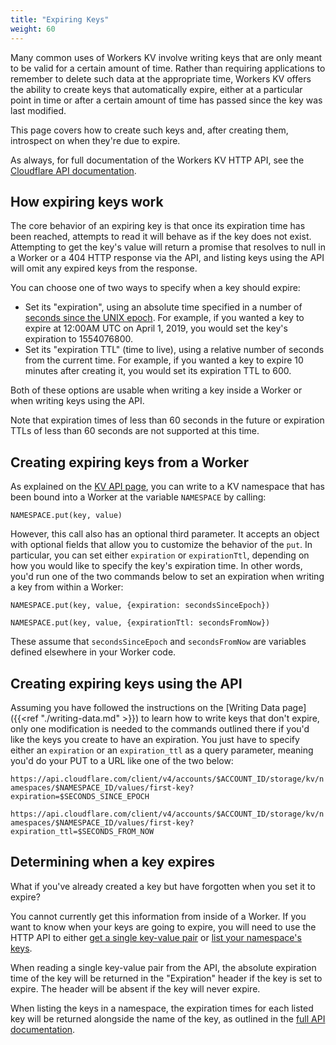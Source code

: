 ```yaml
---
title: "Expiring Keys"
weight: 60
---
```


Many common uses of Workers KV involve writing keys that are only meant to be
valid for a certain amount of time. Rather than requiring applications to
remember to delete such data at the appropriate time, Workers KV offers the
ability to create keys that automatically expire, either at a particular point
in time or after a certain amount of time has passed since the key was last
modified.

This page covers how to create such keys and, after creating them, introspect on
when they're due to expire.

As always, for full documentation of the Workers KV HTTP API, see the
[Cloudflare API documentation](https://api.cloudflare.com/#workers-kv-namespace-properties).

## How expiring keys work

The core behavior of an expiring key is that once its expiration time has been
reached, attempts to read it will behave as if the key does not exist.
Attempting to get the key's value will return a promise that resolves to null in
a Worker or a 404 HTTP response via the API, and listing keys using the API will
omit any expired keys from the response.

You can choose one of two ways to specify when a key should expire:

- Set its "expiration", using an absolute time specified in a number of [seconds
   since the UNIX epoch](https://en.wikipedia.org/wiki/Unix_time). For example,
   if you wanted a key to expire at 12:00AM
    UTC on April 1, 2019, you would set the key's expiration to 1554076800.
- Set its "expiration TTL" (time to live), using a relative number of seconds
    from the current time. For example, if you wanted a key to expire 10 minutes
    after creating it, you would set its expiration TTL to 600.

Both of these options are usable when writing a key inside a Worker or when
writing keys using the API.

Note that expiration times of less than 60 seconds in the future or expiration
TTLs of less than 60 seconds are not supported at this time.

## Creating expiring keys from a Worker

As explained on the [KV API page](/kv/api/#write-value), you can write to a KV
namespace that has been bound into a Worker at the variable `NAMESPACE` by
calling:

`NAMESPACE.put(key, value)`

However, this call also has an optional third parameter. It accepts an object
with optional fields that allow you to customize the behavior of the `put`. In
particular, you can set either `expiration` or `expirationTtl`, depending on how
you would like to specify the key's expiration time. In other words, you'd run
one of the two commands below to set an expiration when writing a key from
within a Worker:

`NAMESPACE.put(key, value, {expiration: secondsSinceEpoch})`

`NAMESPACE.put(key, value, {expirationTtl: secondsFromNow})`

These assume that `secondsSinceEpoch` and `secondsFromNow` are variables defined
elsewhere in your Worker code.

## Creating expiring keys using the API

Assuming you have followed the instructions on the
[Writing Data page]({{<ref "./writing-data.md" >}}) to learn how to write keys
that don't expire, only one modification is needed to the commands outlined
there if you'd like the keys you create to have an expiration. You just have to
specify either an `expiration` or an `expiration_ttl` as a query parameter,
meaning you'd do your PUT to a URL like one of the two below:

`https://api.cloudflare.com/client/v4/accounts/$ACCOUNT_ID/storage/kv/namespaces/$NAMESPACE_ID/values/first-key?expiration=$SECONDS_SINCE_EPOCH`

`https://api.cloudflare.com/client/v4/accounts/$ACCOUNT_ID/storage/kv/namespaces/$NAMESPACE_ID/values/first-key?expiration_ttl=$SECONDS_FROM_NOW`

## Determining when a key expires

What if you've already created a key but have forgotten when you set it to
expire?

You cannot currently get this information from inside of a Worker. If you want
to know when your keys are going to expire, you will need to use the HTTP API to
either [get a single key-value
pair](https://api.cloudflare.com/#workers-kv-namespace-read-key-value-pair) or
[list your namespace's
keys](https://api.cloudflare.com/#workers-kv-namespace-list-a-namespace-s-keys).

When reading a single key-value pair from the API, the absolute expiration time
of the key will be returned in the "Expiration" header if the key is set to
expire. The header will be absent if the key will never expire.

When listing the keys in a namespace, the expiration times for each listed key
will be returned alongside the name of the key, as outlined in the [full API
documentation](https://api.cloudflare.com/#workers-kv-namespace-list-a-namespace-s-keys).
